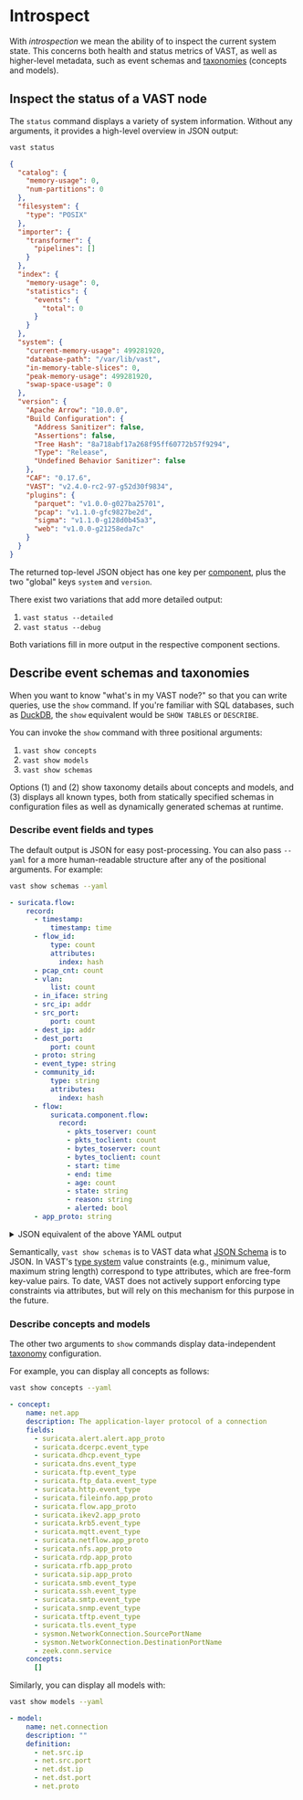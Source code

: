 # Introspect

With *introspection* we mean the ability of to inspect the current system state.
This concerns both health and status metrics of VAST, as well as higher-level
metadata, such as event schemas and [taxonomies][taxonomies] (concepts and
models).

## Inspect the status of a VAST node

The `status` command displays a variety of system information. Without any
arguments, it provides a high-level overview in JSON output:

```bash
vast status
```

```json
{
  "catalog": {
    "memory-usage": 0,
    "num-partitions": 0
  },
  "filesystem": {
    "type": "POSIX"
  },
  "importer": {
    "transformer": {
      "pipelines": []
    }
  },
  "index": {
    "memory-usage": 0,
    "statistics": {
      "events": {
        "total": 0
      }
    }
  },
  "system": {
    "current-memory-usage": 499281920,
    "database-path": "/var/lib/vast",
    "in-memory-table-slices": 0,
    "peak-memory-usage": 499281920,
    "swap-space-usage": 0
  },
  "version": {
    "Apache Arrow": "10.0.0",
    "Build Configuration": {
      "Address Sanitizer": false,
      "Assertions": false,
      "Tree Hash": "8a718abf17a268f95ff60772b57f9294",
      "Type": "Release",
      "Undefined Behavior Sanitizer": false
    },
    "CAF": "0.17.6",
    "VAST": "v2.4.0-rc2-97-g52d30f9834",
    "plugins": {
      "parquet": "v1.0.0-g027ba25701",
      "pcap": "v1.1.0-gfc9827be2d",
      "sigma": "v1.1.0-g128d0b45a3",
      "web": "v1.0.0-g21258eda7c"
    }
  }
}
```

The returned top-level JSON object has one key per
[component](/docs/understand/architecture/components), plus the two "global" keys
`system` and `version`.

There exist two variations that add more detailed output:

1. `vast status --detailed`
2. `vast status --debug`

Both variations fill in more output in the respective component sections.

## Describe event schemas and taxonomies

When you want to know "what's in my VAST node?" so that you can write queries,
use the `show` command. If you're familiar with SQL databases, such as
[DuckDB](https://duckdb.org/docs/guides/meta/list_tables), the `show` equivalent
would be `SHOW TABLES` or `DESCRIBE`.

You can invoke the `show` command with three positional arguments:

1. `vast show concepts`
2. `vast show models`
3. `vast show schemas`

Options (1) and (2) show taxonomy details about concepts and models, and (3)
displays all known types, both from statically specified schemas in
configuration files as well as dynamically generated schemas at runtime.

### Describe event fields and types

The default output is JSON for easy post-processing. You can also pass `--yaml`
for a more human-readable structure after any of the positional arguments. For
example:

```bash
vast show schemas --yaml
```

```yaml
- suricata.flow:
    record:
      - timestamp:
          timestamp: time
      - flow_id:
          type: count
          attributes:
            index: hash
      - pcap_cnt: count
      - vlan:
          list: count
      - in_iface: string
      - src_ip: addr
      - src_port:
          port: count
      - dest_ip: addr
      - dest_port:
          port: count
      - proto: string
      - event_type: string
      - community_id:
          type: string
          attributes:
            index: hash
      - flow:
          suricata.component.flow:
            record:
              - pkts_toserver: count
              - pkts_toclient: count
              - bytes_toserver: count
              - bytes_toclient: count
              - start: time
              - end: time
              - age: count
              - state: string
              - reason: string
              - alerted: bool
      - app_proto: string
```

<details>
<summary>JSON equivalent of the above YAML output</summary>

```json
[
  {
    "suricata.flow": {
      "record": [
        {
          "timestamp": {
            "timestamp": "time"
          }
        },
        {
          "flow_id": {
            "type": "count",
            "attributes": {
              "index": "hash"
            }
          }
        },
        {
          "pcap_cnt": "count"
        },
        {
          "vlan": {
            "list": "count"
          }
        },
        {
          "in_iface": "string"
        },
        {
          "src_ip": "addr"
        },
        {
          "src_port": {
            "port": "count"
          }
        },
        {
          "dest_ip": "addr"
        },
        {
          "dest_port": {
            "port": "count"
          }
        },
        {
          "proto": "string"
        },
        {
          "event_type": "string"
        },
        {
          "community_id": {
            "type": "string",
            "attributes": {
              "index": "hash"
            }
          }
        },
        {
          "flow": {
            "suricata.component.flow": {
              "record": [
                {
                  "pkts_toserver": "count"
                },
                {
                  "pkts_toclient": "count"
                },
                {
                  "bytes_toserver": "count"
                },
                {
                  "bytes_toclient": "count"
                },
                {
                  "start": "time"
                },
                {
                  "end": "time"
                },
                {
                  "age": "count"
                },
                {
                  "state": "string"
                },
                {
                  "reason": "string"
                },
                {
                  "alerted": "bool"
                }
              ]
            }
          }
        },
        {
          "app_proto": "string"
        }
      ]
    }
  }
]
```

</details>

Semantically, `vast show schemas` is to VAST data what [JSON
Schema](https://json-schema.org/) is to JSON. In VAST's [type
system](/docs/understand/data-model/type-system) value constraints (e.g.,
minimum value, maximum string length) correspond to type attributes, which are
free-form key-value pairs. To date, VAST does not actively support enforcing
type constraints via attributes, but will rely on this mechanism for this
purpose in the future.

### Describe concepts and models

The other two arguments to `show` commands display data-independent
[taxonomy][taxonomies] configuration.

For example, you can display all concepts as follows:

```bash
vast show concepts --yaml
```

```yaml
- concept:
    name: net.app
    description: The application-layer protocol of a connection
    fields:
      - suricata.alert.alert.app_proto
      - suricata.dcerpc.event_type
      - suricata.dhcp.event_type
      - suricata.dns.event_type
      - suricata.ftp.event_type
      - suricata.ftp_data.event_type
      - suricata.http.event_type
      - suricata.fileinfo.app_proto
      - suricata.flow.app_proto
      - suricata.ikev2.app_proto
      - suricata.krb5.event_type
      - suricata.mqtt.event_type
      - suricata.netflow.app_proto
      - suricata.nfs.app_proto
      - suricata.rdp.app_proto
      - suricata.rfb.app_proto
      - suricata.sip.app_proto
      - suricata.smb.event_type
      - suricata.ssh.event_type
      - suricata.smtp.event_type
      - suricata.snmp.event_type
      - suricata.tftp.event_type
      - suricata.tls.event_type
      - sysmon.NetworkConnection.SourcePortName
      - sysmon.NetworkConnection.DestinationPortName
      - zeek.conn.service
    concepts:
      []
```

Similarly, you can display all models with:

```bash
vast show models --yaml
```

```yaml
- model:
    name: net.connection
    description: ""
    definition:
      - net.src.ip
      - net.src.port
      - net.dst.ip
      - net.dst.port
      - net.proto
```

[taxonomies]: /docs/understand/data-model/taxonomies
